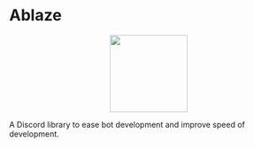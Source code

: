 # Ablaze

<div class="container" style="display: flex; flex-direction: column; align-items: center;">
<img src="https://github.com/vcokltfre/ablaze/blob/master/res/ablaze.png?raw=true" style="height: 10em; width: auto;"/>
<p>A Discord library to ease bot development and improve speed of development.
</div>
